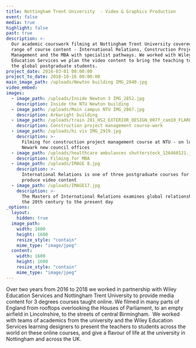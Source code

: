 ```yaml
---
title: Nottingham Trent University  - Video & Graphics Production
event: false
media: true
highlight: false
past: true
description: >-
  Our academic courswork filming at Nottingham Trent University covered a wide
  range of course content - International Relations, Construction Project
  Management and the MBA with specialist pathways. We worked with Wiley
  Education Services we plan the video content to bring the teaching to life for
  the global postgraduate students.
project_date: 2016-03-01 00:00:00
project_to_date: 2018-10-16 00:00:00
main_image_path: /uploads/Newton building IMG_2840.jpg
video_embed:
images:
  - image_path: /uploads/Inside Newton 3 IMG_2852.jpg
    description: Inside the NTU Newton building
  - image_path: /uploads/Main campus NTU IMG_2867.jpg
    description: Arkwright building
  - image_path: /uploads/train 281_HS2_EXTERIOR_DESIGN_007f_cam10_FLARE_PANTO 1920.jpg
    description: Construction project management course-work
  - image_path: /uploads/hi vis IMG_2919.jpg
    description: >-
      Filming for construction project management course at NTU - on location at
      Newark new council offices
  - image_path: /uploads/healthcare ambulances shutterstock_126460121.jpg
    description: Filming for MBA
  - image_path: /uploads/IMAGE 8.jpg
    description: >-
      International Relations is one of three postgraduate courses for which we
      produce video content
  - image_path: /uploads/IMAGE17.jpg
    description: >-
      The Masters of International Relations examines global relationships from
      the 20th century to the present day
_options:
  layout:
    hidden: true
  image_path:
    width: 1600
    height: 1600
    resize_style: "contain"
    mime_type: "image/jpeg"
  content:
    width: 1600
    height: 1600
    resize_style: "contain"
    mime_type: "image/jpeg"
---
```


Over two years from 2016 to 2018 we worked in partnership with Wiley Education Services and Nottingham Trent University to provide media content for 3 degrees courses taught online. We filmed in many parts of England from rooftops overlooking the Houses of Parliament, to an empty airfield in Lincolnshire, to the streets of central Birmingham.&nbsp; We worked with teams of academics from the university and the Wiley Education Services learning designers to present the teachers to students across the world on these online courses, and give a flavour of life at the university in Nottingham and across the UK.
